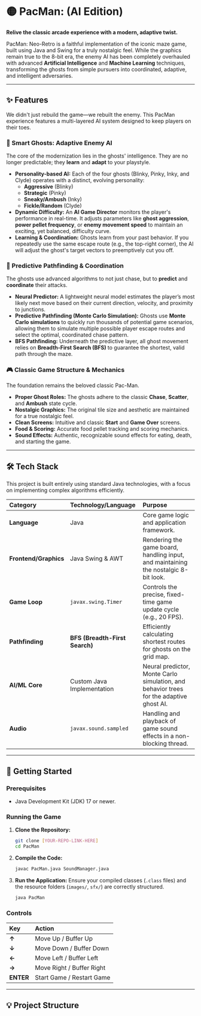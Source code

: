 # 🟡 PacMan: (AI Edition)

**Relive the classic arcade experience with a modern, adaptive twist.**

PacMan: Neo-Retro is a faithful implementation of the iconic maze game, built using Java and Swing for a truly nostalgic feel. While the graphics remain true to the 8-bit era, the enemy AI has been completely overhauled with advanced **Artificial Intelligence** and **Machine Learning** techniques, transforming the ghosts from simple pursuers into coordinated, adaptive, and intelligent adversaries.



---

## ✨ Features

We didn't just rebuild the game—we rebuilt the enemy. This PacMan experience features a multi-layered AI system designed to keep players on their toes.

### 👻 Smart Ghosts: Adaptive Enemy AI

The core of the modernization lies in the ghosts' intelligence. They are no longer predictable; they **learn** and **adapt** to your playstyle.

* **Personality-based AI:** Each of the four ghosts (Blinky, Pinky, Inky, and Clyde) operates with a distinct, evolving personality:
    * **Aggressive** (Blinky)
    * **Strategic** (Pinky)
    * **Sneaky/Ambush** (Inky)
    * **Fickle/Random** (Clyde)
* **Dynamic Difficulty:** An **AI Game Director** monitors the player's performance in real-time. It adjusts parameters like **ghost aggression**, **power pellet frequency**, or **enemy movement speed** to maintain an exciting, yet balanced, difficulty curve.
* **Learning & Coordination:** Ghosts learn from your past behavior. If you repeatedly use the same escape route (e.g., the top-right corner), the AI will adjust the ghost's target vectors to preemptively cut you off.

### 🧠 Predictive Pathfinding & Coordination

The ghosts use advanced algorithms to not just chase, but to **predict** and **coordinate** their attacks.

* **Neural Predictor:** A lightweight neural model estimates the player’s most likely next move based on their current direction, velocity, and proximity to junctions.
* **Predictive Pathfinding (Monte Carlo Simulation):** Ghosts use **Monte Carlo simulations** to quickly run thousands of potential game scenarios, allowing them to simulate multiple possible player escape routes and select the optimal, coordinated chase pattern.
* **BFS Pathfinding:** Underneath the predictive layer, all ghost movement relies on **Breadth-First Search (BFS)** to guarantee the shortest, valid path through the maze.

### 🎮 Classic Game Structure & Mechanics

The foundation remains the beloved classic Pac-Man.

* **Proper Ghost Roles:** The ghosts adhere to the classic **Chase**, **Scatter**, and **Ambush** state cycle.
* **Nostalgic Graphics:** The original tile size and aesthetic are maintained for a true nostalgic feel.
* **Clean Screens:** Intuitive and classic **Start** and **Game Over** screens.
* **Food & Scoring:** Accurate food pellet tracking and scoring mechanics.
* **Sound Effects:** Authentic, recognizable sound effects for eating, death, and starting the game.

---

## 🛠️ Tech Stack

This project is built entirely using standard Java technologies, with a focus on implementing complex algorithms efficiently.

| Category | Technology/Language | Purpose |
| :--- | :--- | :--- |
| **Language** | Java | Core game logic and application framework. |
| **Frontend/Graphics** | Java Swing & AWT | Rendering the game board, handling input, and maintaining the nostalgic 8-bit look. |
| **Game Loop** | `javax.swing.Timer` | Controls the precise, fixed-time game update cycle (e.g., 20 FPS). |
| **Pathfinding** | **BFS (Breadth-First Search)** | Efficiently calculating shortest routes for ghosts on the grid map. |
| **AI/ML Core** | Custom Java Implementation | Neural predictor, Monte Carlo simulation, and behavior trees for the adaptive ghost AI. |
| **Audio** | `javax.sound.sampled` | Handling and playback of game sound effects in a non-blocking thread. |

---

## 🚀 Getting Started

### Prerequisites

* Java Development Kit (JDK) 17 or newer.

### Running the Game

1.  **Clone the Repository:**
    ```bash
    git clone [YOUR-REPO-LINK-HERE]
    cd PacMan
    ```
2.  **Compile the Code:**
    ```bash
    javac PacMan.java SoundManager.java
    ```
3.  **Run the Application:**
    Ensure your compiled classes (`.class` files) and the resource folders (`images/`, `sfx/`) are correctly structured.
    ```bash
    java PacMan
    ```

### Controls

| Key | Action |
| :--- | :--- |
| **↑** | Move Up / Buffer Up |
| **↓** | Move Down / Buffer Down |
| **←** | Move Left / Buffer Left |
| **→** | Move Right / Buffer Right |
| **ENTER** | Start Game / Restart Game |

---

## 💡 Project Structure